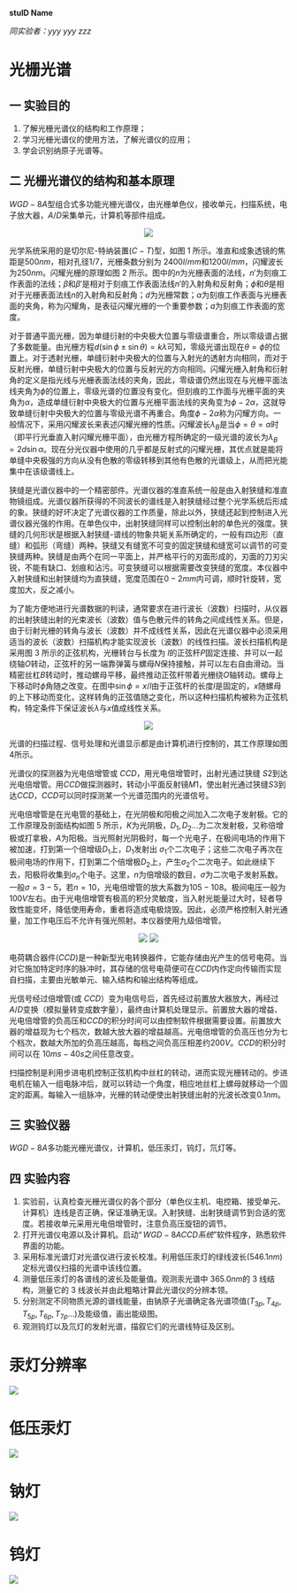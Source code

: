 **stuID Name**

*同实验者：yyy yyy zzz*

# 光栅光谱

## 一 实验目的

1. 了解光栅光谱仪的结构和工作原理；
2. 学习光栅光谱仪的使用方法，了解光谱仪的应用；
3. 学会识别纳原子光谱等。

## 二 光栅光谱仪的结构和基本原理

$WGD-8A$型组合式多功能光栅光谱仪，由光栅单色仪，接收单元，扫描系统，电子放大器，$A/D$采集单元，计算机等部件组成。

<div align = "center"><image src = "1.png">

<div align = "left">

光学系统采用的是切尔尼-特纳装置$(C-T)$型，如图 1 所示。准直和成象透镜的焦距是$500nm$，相对孔径$1/7$，光栅条数分别为 $2400l/mm$和$1200l/mm$，闪耀波长为$250nm$。闪耀光栅的原理如图 2 所示。图中的$n$为光栅表面的法线，$n'$为刻痕工作表面的法线；$\beta$和$\beta'$是相对于刻痕工作表面法线$n'$的入射角和反射角；$\phi$和$\theta$是相对于光栅表面法线$n$的入射角和反射角；$d$为光栅常数；$\alpha$为刻痕工作表面与光栅表面的夹角，称为闪耀角，是表征闪耀光栅的一个重要参数；$a$为刻痕工作表面的宽度。

对于普通平面光栅，因为单缝衍射的中央极大位置与零级谱重合，所以零级谱占据了多数能量。由光栅方程$d(\sin\phi\pm\sin\theta)=k\lambda$可知，零级光谱出现在$\theta = \phi$的位置上。对于透射光栅，单缝衍射中央极大的位置与入射光的透射方向相同，而对于反射光栅，单缝衍射中央极大的位置与反射光的方向相同。闪耀光栅入射角和衍射角的定义是指光线与光栅表面法线的夹角，因此，零级谱仍然出现在与光栅平面法线夹角为$\phi$的位置上，零级光谱的位置没有变化。但刻痕的工作面与光栅平面的夹角为$\alpha$，造成单缝衍射中央极大的位置与光栅平面法线的夹角变为$\phi-2\alpha$，这就导致单缝衍射中央极大的位置与零级光谱不再重合。角度$\phi-2\alpha$称为闪耀方向。一般情况下，采用闪耀波长来表述闪耀光栅的性质。闪耀波长$\lambda_B$是当$\phi = \theta = \alpha$时（即平行光垂直入射闪耀光栅平面），由光栅方程所确定的一级光谱的波长为$\lambda_B = 2d\sin\alpha$。现在分光仪器中使用的几乎都是反射式的闪耀光栅，其优点就是能将单缝中央极强的方向从没有色散的零级转移到其他有色散的光谱级上，从而把光能集中在该级谱线上。

狭缝是光谱仪器中的一个精密部件。光谱仪器的准直系统一般是由入射狭缝和准直物镜组成。光谱仪器所获得的不同波长的谱线是入射狭缝经过整个光学系统后形成的象。狭缝的好坏决定了光谱仪器的工作质量，除此以外，狭缝还起到控制进入光谱仪器光强的作用。在单色仪中，出射狭缝同样可以控制出射的单色光的强度。狭缝的几何形状是根据入射狭缝-谱线的物象共轭关系所确定的，一般有四边形（直缝）和弧形（弯缝）两种。狭缝又有缝宽不可变的固定狭缝和缝宽可以调节的可变狭缝两种。狭缝是由两个在同一平面上，并严格平行的刃面形成的，刃面的刀刃尖锐，不能有缺口、划痕和沾污。可变狭缝可以根据需要改变狭缝的宽度。本仪器中入射狭缝和出射狭缝均为直狭缝，宽度范围在$0-2mm$内可调，顺时针旋转，宽度加大，反之减小。

为了能方便地进行光谱数据的判读，通常要求在进行波长（波数）扫描时，从仪器的出射狭缝出射的光束波长（波数）值与色散元件的转角之间成线性关系。但是，由于衍射光栅的转角与波长（波数）并不成线性关系，因此在光谱仪器中必须采用适当的波长（波数）扫描机构才能实现波长（波数）的线性扫描。波长扫描机构是采用图 3 所示的正弦机构，光栅转台与长度为 $l$的正弦杆$P$固定连接、并可以一起绕轴$O$转动，正弦杆的另一端靠弹簧与螺母$N$保持接触，并可以左右自由滑动。当精密丝杠$B$转动时，推动螺母平移，最终推动正弦杆带着光栅绕$O$轴转动。螺母上下移动时$\phi$角随之改变。在图中$\sin\phi=x/l$由于正弦杆的长度$l$是固定的，$x$随螺母的上下移动而变化，这样转角的正弦值随之变化，所以这种扫描机构被称为正弦机构，特定条件下保证波长$\lambda$与$x$值成线性关系。

<div align = "center"><image src = 2.png>

<div align = "left">

光谱的扫描过程、信号处理和光谱显示都是由计算机进行控制的，其工作原理如图 4所示。

光谱仪的探测器为光电倍增管或 $CCD$，用光电倍增管时，出射光通过狭缝 $S2$到达光电倍增管。用$CCD$做探测器时，转动小平面反射镜$M1$，使出射光通过狭缝$S3$到达$CCD$，$CCD$可以同时探测某一个光谱范围内的光谱信号。

光电倍增管是在光电管的基础上，在光阴极和阳极之间加入二次电子发射极。它的工作原理及剖面结构如图 5 所示，$K$为光阴极，$D_1,D_2...$为二次发射极，又称倍增极或打拿极，$A$为阳极。当光照射光阴极时，每一个光电子，在极间电场的作用下被加速，打到第一个倍增级$D_1$上，$D_1$发射出 $\sigma_1$个二次电子；这些二次电子再次在极间电场的作用下，打到第二个倍增极$D_2$上，产生$\sigma_2$个二次电子。如此继续下去，阳极将收集到$\sigma_n$个电子。这里，$n$为倍增级的数目，$\sigma$为二次电子发射系数。一般$\sigma = 3-5$，若$n=10$，光电倍增管的放大系数为$105-108$。极间电压一般为$100V$左右。由于光电倍增管有极高的积分灵敏度，当入射光能量过大时，轻者导致性能变坏，降低使用寿命，重者将造成电极烧毁。因此，必须严格控制入射光通量，加工作电压后不允许有强光照射。本仪器使用九级倍增管。

<div align = "center"><image src = "3.png">
<image src = "4.png">

<div align = "left">

电荷耦合器件($CCD$)是一种新型光电转换器件，它能存储由光产生的信号电荷。当对它施加特定时序的脉冲时，其存储的信号电荷便可在$CCD$内作定向传输而实现自扫描，主要由光敏单元、输入结构和输出结构等组成。

光信号经过倍增管(或 $CCD$）变为电信号后，首先经过前置放大器放大，再经过$A/D$变换（模拟量转变成数字量），最终由计算机处理显示。前置放大器的增益、光电倍增管的负高压和$CCD$的积分时间可以由控制软件根据需要设置。前置放大器的增益现为七个档次，数越大放大器的增益越高。光电倍增管的负高压也分为七个档次，数越大所加的负高压越高，每档之间负高压相差约$200V$。$CCD$的积分时间可以在 $10ms-40s$之间任意改变。

扫描控制是利用步进电机控制正弦机构中丝杠的转动，进而实现光栅转动的。步进电机在输入一组电脉冲后，就可以转动一个角度，相应地丝杠上螺母就移动一个固定的距离。每输入一组脉冲，光栅的转动便使出射狭缝出射的光波长改变$0.1nm$。

## 三 实验仪器

$WGD-8A$多功能光栅光谱仪，计算机，低压汞灯，钨灯，氘灯等。

## 四 实验内容

1. 实验前，认真检查光栅光谱仪的各个部分（单色仪主机、电控箱、接受单元、计算机）连线是否正确，保证准确无误。入射狭缝、出射狭缝调节到合适的宽度。若接收单元采用光电倍增管时，注意负高压旋钮的调节。
2. 打开光谱仪电源以及计算机。启动$“WGD-8A CCD系统”$软件程序，熟悉软件界面的功能。
3. 采用标准光谱灯对光谱仪进行波长校准。利用低压汞灯的绿线波长$(546.1nm)$定标光谱仪扫描的光谱中该线位置。
4. 测量低压汞灯的各谱线的波长及能量值。观测汞光谱中 $365.0nm$的 3 线结构，测量它的 3 线波长并由此粗略计算此光谱仪的分辨本领。
5. 分别测定不同物质光源的谱线能量，由钠原子光谱确定各光谱项值$(T_{3p},T_{4p},T_{5p},T_{6p},T_{7p}...)$及能级值，画出能级图。
6. 观测钨灯以及氘灯的发射光谱，描叙它们的光谱线特征及区别。



# 汞灯分辨率

![](5.png)

# 低压汞灯

![](6.png)

# 钠灯

![](7.png)

# 钨灯

![](8.png)
   


